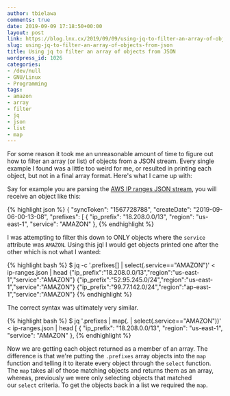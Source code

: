 ```yaml
---
author: tbielawa
comments: true
date: 2019-09-09 17:18:50+00:00
layout: post
link: https://blog.lnx.cx/2019/09/09/using-jq-to-filter-an-array-of-objects-from-json/
slug: using-jq-to-filter-an-array-of-objects-from-json
title: Using jq to filter an array of objects from JSON
wordpress_id: 1026
categories:
- /dev/null
- GNU/Linux
- Programming
tags:
- amazon
- array
- filter
- jq
- json
- list
- map
---
```


For some reason it took me an unreasonable amount of time to figure out how to filter an array (or list) of objects from a JSON stream. Every single example I found was a little too weird for me, or resulted in printing each object, but not in a final array format. Here's what I came up with:

Say for example you are parsing the [AWS IP ranges JSON stream](https://aws.amazon.com/blogs/aws/aws-ip-ranges-json/), you will receive an object like this:

{% highlight json %}
{
  "syncToken": "1567728788",
  "createDate": "2019-09-06-00-13-08",
  "prefixes": [
    {
      "ip_prefix": "18.208.0.0/13",
      "region": "us-east-1",
      "service": "AMAZON"
    },
{% endhighlight %}

I was attempting to filter this down to ONLY objects where the `service` attribute was `AMAZON`. Using this jql I would get objects printed one after the other which is not what I wanted:

{% highlight bash %}
$ jq -c '.prefixes[] | select(.service=="AMAZON")' < ip-ranges.json | head
{"ip_prefix":"18.208.0.0/13","region":"us-east-1","service":"AMAZON"}
{"ip_prefix":"52.95.245.0/24","region":"us-east-1","service":"AMAZON"}
{"ip_prefix":"99.77.142.0/24","region":"ap-east-1","service":"AMAZON"}
{% endhighlight %}

The correct syntax was ultimately very similar. 

{% highlight bash %}
$ jq '.prefixes | map(. | select(.service=="AMAZON"))' < ip-ranges.json | head
[
  {
    "ip_prefix": "18.208.0.0/13",
    "region": "us-east-1",
    "service": "AMAZON"
  },
{% endhighlight %}

Now we are getting each object returned as a member of an array. The difference is that we're putting the `.prefixes` array objects into the `map` function and telling it to iterate every object through the `select` function. The `map` takes all of those matching objects and returns them as an array, whereas, previously we were only selecting objects that matched our `select` criteria. To get the objects back in a list we required the `map`.

